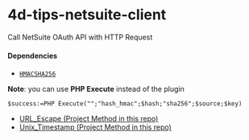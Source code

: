 # 4d-tips-netsuite-client
Call NetSuite OAuth API with HTTP Request

#### Dependencies
 
* [`HMACSHA256`](https://github.com/miyako/4d-plugin-common-crypto)

**Note**: you can use **PHP Execute** instead of the plugin

```4d
$success:=PHP Execute("";"hash_hmac";$hash;"sha256";$source;$key)
```

* [URL_Escape (Project Method in this repo)](https://github.com/miyako/4d-tips-google-service-account/blob/master/URL_Escape.txt)
* [Unix_Timestamp (Project Method in this repo)](https://github.com/miyako/4d-tips-google-service-account/blob/master/Unix_Timestamp.txt)
